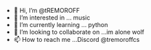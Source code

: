 - 👋 Hi, I’m @tREMOROFF
- 👀 I’m interested in ... music
- 🌱 I’m currently learning ... python
- 💞️ I’m looking to collaborate on ...im alone wolf
- 📫 How to reach me ...Discord @tremoroffcs

<!---
tREMOROFF/tREMOROFF is a ✨ special ✨ repository because its `README.md` (this file) appears on your GitHub profile.
You can click the Preview link to take a look at your changes.
--->
